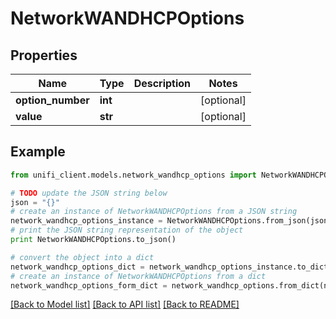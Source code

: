 # NetworkWANDHCPOptions


## Properties

Name | Type | Description | Notes
------------ | ------------- | ------------- | -------------
**option_number** | **int** |  | [optional] 
**value** | **str** |  | [optional] 

## Example

```python
from unifi_client.models.network_wandhcp_options import NetworkWANDHCPOptions

# TODO update the JSON string below
json = "{}"
# create an instance of NetworkWANDHCPOptions from a JSON string
network_wandhcp_options_instance = NetworkWANDHCPOptions.from_json(json)
# print the JSON string representation of the object
print NetworkWANDHCPOptions.to_json()

# convert the object into a dict
network_wandhcp_options_dict = network_wandhcp_options_instance.to_dict()
# create an instance of NetworkWANDHCPOptions from a dict
network_wandhcp_options_form_dict = network_wandhcp_options.from_dict(network_wandhcp_options_dict)
```
[[Back to Model list]](../README.md#documentation-for-models) [[Back to API list]](../README.md#documentation-for-api-endpoints) [[Back to README]](../README.md)



